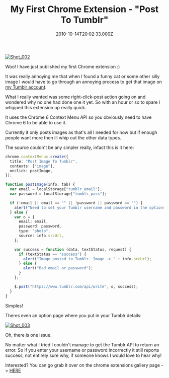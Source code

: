 ﻿---
coverImage: /images/fallback-post-header.png
date: "2010-10-14T20:02:33.000Z"
tags:
  - chrome
  - extension
  - html
  - javascript
  - json
  - personal
  - plugin
  - project
  - tumblr
title: My First Chrome Extension - "Post To Tumblr"
oldUrl: /post-to-tumbr/my-first-chrome-extension-post-to-tumblr
---

[![](https://www.mikecann.blog/wp-content/uploads/2010/10/Shot_002.png "Shot_002")](https://www.mikecann.blog/wp-content/uploads/2010/10/Shot_002.png)

Woo! I have just published my first Chrome extension :)

<!-- more -->

It was really annoying me that when I found a funny cat or some other silly image I would have to go through an annoying process to get that image on [my Tumblr account](https://mikeysee.tumblr.com).

What I really wanted was some right-click-post action going on and wondered why no one had done one it yet. So with an hour or so to spare I whipped this extension up really quick.

It uses the Chrome 6 Context Menu API so you obviously need to have Chrome 6 to be able to use it.

Currently it only posts images as that's all I needed for now but if enough people want more then ill whip out the other data types.

The source couldn't be any simpler really, infact this is it here:

```typescript
chrome.contextMenus.create({
  title: "Post Image To Tumblr",
  contexts: ["image"],
  onclick: postImage,
});

function postImage(info, tab) {
  var email = localStorage["tumblr_email"];
  var password = localStorage["tumblr_pass"];

  if (!email || email == "" || !password || password == "") {
    alert("Need to set your Tumblr username and password in the options before posting!");
  } else {
    var o = {
      email: email,
      password: password,
      type: "photo",
      source: info.srcUrl,
    };

    var success = function (data, textStatus, request) {
      if (textStatus == "success") {
        alert("Image posted to Tumblr. Image -> " + info.srcUrl);
      } else {
        alert("Bad email or password");
      }
    };

    $.post("https://www.tumblr.com/api/write", o, success);
  }
}
```

Simples!

Theres even an option page where you put in your Tumblr details:

[![](https://www.mikecann.blog/wp-content/uploads/2010/10/Shot_003.png "Shot_003")](https://www.mikecann.blog/wp-content/uploads/2010/10/Shot_003.png)

Oh, there is one issue.

No matter what I tried I couldn't manage to get the Tumblr API to return an error. So if you enter your username or password incorrectly it still reports success, not entirely sure why, if someone knows I would love to hear why!

Interested? You can go grab it over on the chrome extensions gallery page -> [HERE](https://chrome.google.com/extensions/detail/dbpicbbcpanckagpdjflgojlknomoiah?hl=en)
